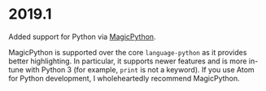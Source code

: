 # 2019.1
Added support for Python via [MagicPython].

MagicPython is supported over the core `language-python` as it provides better
highlighting.  In particular, it supports newer features and is more in-tune
with Python 3 (for example, `print` is not a keyword).  If you use Atom for
Python development, I wholeheartedly recommend MagicPython.

[MagicPython]: https://www.atom.io/packages/magicpython
